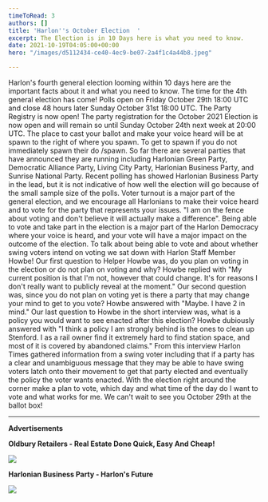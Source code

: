 ```yaml
---
timeToRead: 3
authors: []
title: 'Harlon''s October Election  '
excerpt: The Election is in 10 Days here is what you need to know.
date: 2021-10-19T04:05:00+00:00
hero: "/images/d5112434-ce40-4ec9-be07-2a4f1c4a44b8.jpeg"

---
```

Harlon's fourth general election looming within 10 days here are the important facts about it and what you need to know. The time for the 4th general election has come! Polls open on Friday October 29th 18:00 UTC and close 48 hours later Sunday October 31st 18:00 UTC. The Party Registry is now open! The party registration for the October 2021 Election is now open and will remain so until Sunday October 24th next week at 20:00 UTC. The place to cast your ballot and make your voice heard will be at spawn to the right of where you spawn. To get to spawn if you do not immediately spawn their do /spawn.  So far there are several parties that have announced they are running including Harlonian Green Party, Democratic Alliance Party, Living City Party, Harlonian Business Party, and Sunrise National Party. Recent polling has showed Harlonian Business Party in the lead, but it is not indicative of how well the election will go because of the small sample size of the polls. Voter turnout is a major part of the general election, and we encourage all Harlonians to make their voice heard and to vote for the party that represents your issues. "I am on the fence about voting and don't believe it will actually make a difference". Being able to vote and take part in the election is a major part of the Harlon Democracy where your voice is heard, and your vote will have a major impact on the outcome of the election. To talk about being able to vote and about whether swing voters intend on voting we sat down with Harlon Staff Member Howbe! Our first question to Helper Howbe was, do you plan on voting in the election or do not plan on voting and why? Howbe replied with "My current position is that I'm not, however that could change. It's for reasons I don't really want to publicly reveal at the moment." Our second question was, since you do not plan on voting yet is there a party that may change your mind to get to you vote? Howbe answered with "Maybe. I have 2 in mind." Our last question to Howbe in the short interview was, what is a policy you would want to see enacted after this election? Howbe dubiously answered with "I think a policy I am strongly behind is the ones to clean up Stenford. I as a rail owner find it extremely hard to find station space, and most of it is covered by abandoned claims." From this interview Harlon Times gathered information from a swing voter including that if a party has a clear and unambiguous message that they may be able to have swing voters latch onto their movement to get that party elected and eventually the policy the voter wants enacted. With the election right around the corner make a plan to vote, which day and what time of the day do I want to vote and what works for me. We can't wait to see you October 29th at the ballot box! 

***

**Advertisements**

**Oldbury Retailers - Real Estate Done Quick, Easy And Cheap!**

![](/images/115d673f-f0db-4e91-9e14-c51d45f160e4_1_201_a.jpeg)

**Harlonian Business Party - Harlon's Future** 

![](/images/e1a81d77-64ba-4134-b291-c1c65fbc5715_4_5005_c.jpeg)